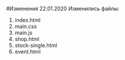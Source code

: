 #Изменения 22.01.2020
Изменились файлы:
1. index.html
2. main.css
3. main.js
4. shop.html
5. stock-single.html
6. event.html